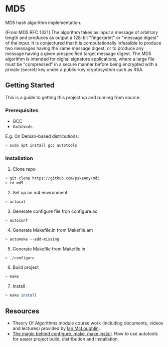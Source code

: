 # MD5
MD5 hash algorithm implementation.

[From MD5 RFC 1321]
The  algorithm takes as input a message of arbitrary length and produces as output a 128-bit "fingerprint" or "message digest" of the input. It is conjectured that it is computationally infeasible to produce two messages having the same message digest, or to produce any message having a given prespecified target message digest. The MD5 algorithm is intended for digital signature applications, where a large file must be "compressed" in a secure manner before being encrypted with a private (secret) key under a public-key cryptosystem such as RSA.

## Getting Started

This is a guide to getting this project up and running from source.

### Prerequisites

- GCC
- Autotools

E.g. On Debian-based distributions:

```bash
> sudo apt install gcc autotools
```

### Installation

1. Clone repo

```bash
> git clone https://github.com/pskenny/md5
> cd md5
```

2. Set up an m4 environment

```bash
> aclocal
```

3. Generate configure file fron configure.ac

```bash
> autoconf
```

4. Generate Makefile.in from Makefile.am

```bash
> automake --add-missing
```

5. Generate Makefile from Makefile.in

```bash
> ./configure
```

6. Build project

```bash
> make
```

7. Install

```bash
> make install
```

## Resources

- Theory Of Algorithms module course work (including documents, videos and lectures) provided by [Ian McLoughlin](https://github.com/ianmcloughlin/).
- [The magic behind configure, make, make install](https://thoughtbot.com/blog/the-magic-behind-configure-make-make-install). How to use autotools for easier project build, distribution and installation.
